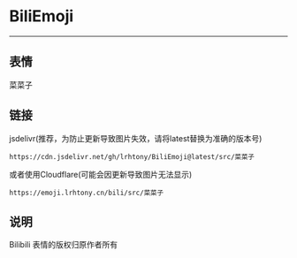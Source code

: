 # BiliEmoji
---
## 表情
菜菜子
## 链接
jsdelivr(推荐，为防止更新导致图片失效，请将latest替换为准确的版本号)
```
https://cdn.jsdelivr.net/gh/lrhtony/BiliEmoji@latest/src/菜菜子
```
或者使用Cloudflare(可能会因更新导致图片无法显示)
```
https://emoji.lrhtony.cn/bili/src/菜菜子
```
## 说明
Bilibili 表情的版权归原作者所有
